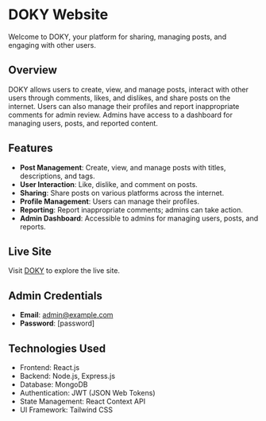 
# DOKY Website

Welcome to DOKY, your platform for sharing, managing posts, and engaging with other users.

## Overview

DOKY allows users to create, view, and manage posts, interact with other users through comments, likes, and dislikes, and share posts on the internet. Users can also manage their profiles and report inappropriate comments for admin review. Admins have access to a dashboard for managing users, posts, and reported content.

## Features

- **Post Management**: Create, view, and manage posts with titles, descriptions, and tags.
- **User Interaction**: Like, dislike, and comment on posts.
- **Sharing**: Share posts on various platforms across the internet.
- **Profile Management**: Users can manage their profiles.
- **Reporting**: Report inappropriate comments; admins can take action.
- **Admin Dashboard**: Accessible to admins for managing users, posts, and reports.

## Live Site

Visit [DOKY](https://www.example.com) to explore the live site.

## Admin Credentials

- **Email**: admin@example.com
- **Password**: [password]

## Technologies Used

- Frontend: React.js
- Backend: Node.js, Express.js
- Database: MongoDB
- Authentication: JWT (JSON Web Tokens)
- State Management: React Context API
- UI Framework: Tailwind CSS

